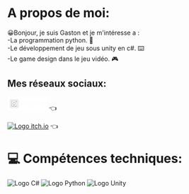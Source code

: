 # A propos de moi:
😀Bonjour, je suis Gaston et je m'intéresse a :<br>
-La programmation python. 🐍<br>
-Le développement de jeu sous unity en c#. ⌨️<br>
-Le game design dans le jeu vidéo. 🎮

## Mes réseaux sociaux:
<a href="https://instagram.com/tongas_unity">
  <img src="https://github.com/Odinseil/Odinseil/blob/main/Instagram-Logo-No-Background.png" alt="Logo instagram" width="90"/></a> 👈
<br>
<br>
<a href="https://odinseil.itch.io">
  <img src="https://static.itch.io/images/logo-white-new.svg" alt="Logo itch.io" width="70"/></a> 👈
  
# 💻 Compétences techniques:

<img src="https://upload.wikimedia.org/wikipedia/commons/b/bd/Logo_C_sharp.svg" alt="Logo C#" width="50"/>
<img src="https://www.python.org/static/community_logos/python-logo.png" alt="Logo Python" width="100"/>
<img src="https://platform.polygon.com/wp-content/uploads/sites/2/chorus/uploads/chorus_asset/file/14657301/unity1.0.1488857007.png?quality=90&strip=all&crop=2.5265957446808%2C0%2C94.946808510638%2C100&w=750" alt="Logo Unity" width="100"/>
